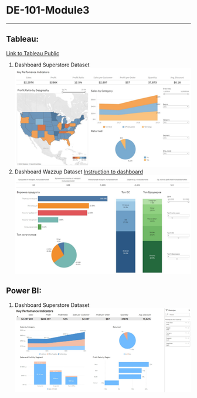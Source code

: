 # DE-101-Module3
______
## Tableau:

[Link to Tableau Public](https://public.tableau.com/app/profile/sergei.shmelev)
1. Dashboard Superstore Dataset
![1](https://raw.githubusercontent.com/shmelevss/Data-Learn-Homework/main/DE-101/Module3/Dashboard%20Tableau.jpg)
2. Dashboard Wazzup Dataset
[Instruction to dashboard](https://github.com/shmelevss/Data-Learn-Homework/blob/main/DE-101/Module3/Link%20and%20instruction%20to%20dashboard.pdf)
![1](https://raw.githubusercontent.com/shmelevss/Data-Learn-Homework/main/DE-101/Module3/Wazzup%20Dashboard.jpg)

## Power BI:

1. Dashboard Superstore Dataset
![1](https://raw.githubusercontent.com/shmelevss/Data-Learn-Homework/main/DE-101/Module3/Dashboard%20Power%20BI.jpg)